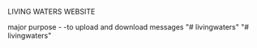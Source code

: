 LIVING WATERS WEBSITE

major purpose - -to upload and download messages "# livingwaters" 
"# livingwaters" 
